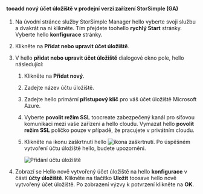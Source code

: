 <!--author=SharS last changed: 9/17/15-->

#### <a name="tooadd-a-new-storage-account-in-storsimple-release-version-ga"></a>tooadd nový účet úložiště v prodejní verzi zařízení StorSimple (GA)
1. Na úvodní stránce služby StorSimple Manager hello vyberte svoji službu a dvakrát na ni klikněte. Tím přejdete toohello **rychlý Start** stránky. Vyberte hello **konfigurace** stránky.
2. Klikněte na **Přidat nebo upravit účet úložiště**.
3. V hello **přidat nebo upravit účet úložiště** dialogové okno pole, hello následující:
   
   1. Klikněte na **Přidat nový**.
   2. Zadejte název účtu úložiště.
   3. Zadejte hello primární **přístupový klíč** pro váš účet úložiště Microsoft Azure.
   4. Vyberte **povolit režim SSL** toocreate zabezpečený kanál pro síťovou komunikaci mezi vaše zařízení a hello cloudu. Vymazat hello **povolit režim SSL** políčko pouze v případě, že pracujete v privátním cloudu.
   5. Klikněte na ikonu zaškrtnutí hello ![ikona zaškrtnutí](./media/storsimple-configure-new-storage-account/HCS_CheckIcon-include.png). Po úspěšném vytvoření účtu úložiště hello, budete upozorněni.
      
      ![Přidání účtu úložiště](./media/storsimple-configure-new-storage-account/HCS_AddStorageAccount-include.png)
4. Zobrazí se Hello nově vytvořený účet úložiště na hello **konfigurace** v části **účty úložiště**. Klikněte na tlačítko **Uložit** toosave hello nově vytvořený účet úložiště. Po zobrazení výzvy k potvrzení klikněte na **OK**.

